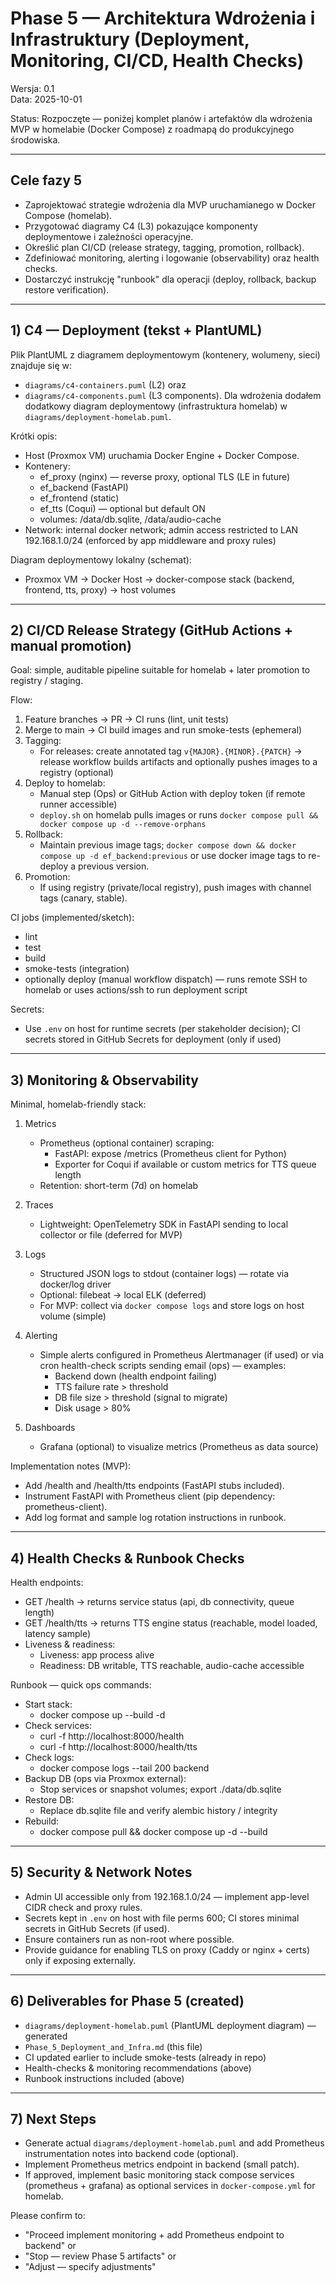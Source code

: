 # Phase 5 — Architektura Wdrożenia i Infrastruktury (Deployment, Monitoring, CI/CD, Health Checks)

Wersja: 0.1  
Data: 2025-10-01

Status: Rozpoczęte — poniżej komplet planów i artefaktów dla wdrożenia MVP w homelabie (Docker Compose) z roadmapą do produkcyjnego środowiska.

---

## Cele fazy 5
- Zaprojektować strategie wdrożenia dla MVP uruchamianego w Docker Compose (homelab).
- Przygotować diagramy C4 (L3) pokazujące komponenty deploymentowe i zależności operacyjne.
- Określić plan CI/CD (release strategy, tagging, promotion, rollback).
- Zdefiniować monitoring, alerting i logowanie (observability) oraz health checks.
- Dostarczyć instrukcję "runbook" dla operacji (deploy, rollback, backup restore verification).

---

## 1) C4 — Deployment (tekst + PlantUML)
Plik PlantUML z diagramem deploymentowym (kontenery, wolumeny, sieci) znajduje się w:
- `diagrams/c4-containers.puml` (L2) oraz
- `diagrams/c4-components.puml` (L3 components).
Dla wdrożenia dodałem dodatkowy diagram deploymentowy (infrastruktura homelab) w `diagrams/deployment-homelab.puml`.

Krótki opis:
- Host (Proxmox VM) uruchamia Docker Engine + Docker Compose.
- Kontenery:
  - ef_proxy (nginx) — reverse proxy, optional TLS (LE in future)
  - ef_backend (FastAPI)
  - ef_frontend (static)
  - ef_tts (Coqui) — optional but default ON
  - volumes: /data/db.sqlite, /data/audio-cache
- Network: internal docker network; admin access restricted to LAN 192.168.1.0/24 (enforced by app middleware and proxy rules)

Diagram deploymentowy lokalny (schemat):
- Proxmox VM -> Docker Host -> docker-compose stack (backend, frontend, tts, proxy) -> host volumes

---

## 2) CI/CD Release Strategy (GitHub Actions + manual promotion)
Goal: simple, auditable pipeline suitable for homelab + later promotion to registry / staging.

Flow:
1. Feature branches -> PR -> CI runs (lint, unit tests)
2. Merge to main -> CI build images and run smoke-tests (ephemeral)
3. Tagging:
   - For releases: create annotated tag `v{MAJOR}.{MINOR}.{PATCH}` -> release workflow builds artifacts and optionally pushes images to a registry (optional)
4. Deploy to homelab:
   - Manual step (Ops) or GitHub Action with deploy token (if remote runner accessible)
   - `deploy.sh` on homelab pulls images or runs `docker compose pull && docker compose up -d --remove-orphans`
5. Rollback:
   - Maintain previous image tags; `docker compose down && docker compose up -d ef_backend:previous` or use docker image tags to re-deploy a previous version.
6. Promotion:
   - If using registry (private/local registry), push images with channel tags (canary, stable).

CI jobs (implemented/sketch):
- lint
- test
- build
- smoke-tests (integration)
- optionally deploy (manual workflow dispatch) — runs remote SSH to homelab or uses actions/ssh to run deployment script

Secrets:
- Use `.env` on host for runtime secrets (per stakeholder decision); CI secrets stored in GitHub Secrets for deployment (only if used)

---

## 3) Monitoring & Observability
Minimal, homelab-friendly stack:

1. Metrics
   - Prometheus (optional container) scraping:
     - FastAPI: expose /metrics (Prometheus client for Python)
     - Exporter for Coqui if available or custom metrics for TTS queue length
   - Retention: short-term (7d) on homelab

2. Traces
   - Lightweight: OpenTelemetry SDK in FastAPI sending to local collector or file (deferred for MVP)

3. Logs
   - Structured JSON logs to stdout (container logs) — rotate via docker/log driver
   - Optional: filebeat -> local ELK (deferred)
   - For MVP: collect via `docker compose logs` and store logs on host volume (simple)

4. Alerting
   - Simple alerts configured in Prometheus Alertmanager (if used) or via cron health-check scripts sending email (ops) — examples:
     - Backend down (health endpoint failing)
     - TTS failure rate > threshold
     - DB file size > threshold (signal to migrate)
     - Disk usage > 80%

5. Dashboards
   - Grafana (optional) to visualize metrics (Prometheus as data source)

Implementation notes (MVP):
- Add /health and /health/tts endpoints (FastAPI stubs included).
- Instrument FastAPI with Prometheus client (pip dependency: prometheus-client).
- Add log format and sample log rotation instructions in runbook.

---

## 4) Health Checks & Runbook Checks
Health endpoints:
- GET /health -> returns service status (api, db connectivity, queue length)
- GET /health/tts -> returns TTS engine status (reachable, model loaded, latency sample)
- Liveness & readiness:
  - Liveness: app process alive
  - Readiness: DB writable, TTS reachable, audio-cache accessible

Runbook — quick ops commands:
- Start stack:
  - docker compose up --build -d
- Check services:
  - curl -f http://localhost:8000/health
  - curl -f http://localhost:8000/health/tts
- Check logs:
  - docker compose logs --tail 200 backend
- Backup DB (ops via Proxmox external):
  - Stop services or snapshot volumes; export ./data/db.sqlite
- Restore DB:
  - Replace db.sqlite file and verify alembic history / integrity
- Rebuild:
  - docker compose pull && docker compose up -d --build

---

## 5) Security & Network Notes
- Admin UI accessible only from 192.168.1.0/24 — implement app-level CIDR check and proxy rules.
- Secrets kept in `.env` on host with file perms 600; CI stores minimal secrets in GitHub Secrets (if used).
- Ensure containers run as non-root where possible.
- Provide guidance for enabling TLS on proxy (Caddy or nginx + certs) only if exposing externally.

---

## 6) Deliverables for Phase 5 (created)
- `diagrams/deployment-homelab.puml` (PlantUML deployment diagram) — generated
- `Phase_5_Deployment_and_Infra.md` (this file)
- CI updated earlier to include smoke-tests (already in repo)
- Health-checks & monitoring recommendations (above)
- Runbook instructions included (above)

---

## 7) Next Steps
- Generate actual `diagrams/deployment-homelab.puml` and add Prometheus instrumentation notes into backend code (optional).
- Implement Prometheus metrics endpoint in backend (small patch).
- If approved, implement basic monitoring stack compose services (prometheus + grafana) as optional services in `docker-compose.yml` for homelab.

Please confirm to:
- "Proceed implement monitoring + add Prometheus endpoint to backend" or
- "Stop — review Phase 5 artifacts" or
- "Adjust — specify adjustments"
